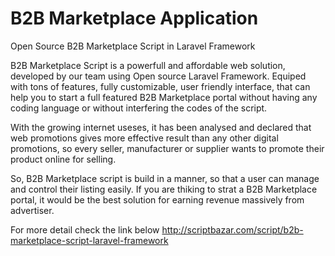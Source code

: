 # B2B Marketplace Application
Open Source B2B Marketplace Script in Laravel Framework

B2B Marketplace Script is a powerfull and affordable web solution, developed by our team using Open source Laravel Framework. Equiped with tons of features, fully customizable, user friendly interface, that can 
help you to start a full featured B2B Marketplace portal without having any coding language or without interfering 
the codes of the script.

With the growing internet useses, it has been analysed and declared that web promotions gives more effective result 
than any other digital promotions, so every seller, manufacturer or supplier wants to promote their product online for 
selling.  

So, B2B Marketplace script is build in a manner, so that a user can manage and control their listing easily. If you are thiking to strat a B2B Marketplace portal, it would be the best solution for earning revenue massively from advertiser.

For more detail check the link below
http://scriptbazar.com/script/b2b-marketplace-script-laravel-framework
